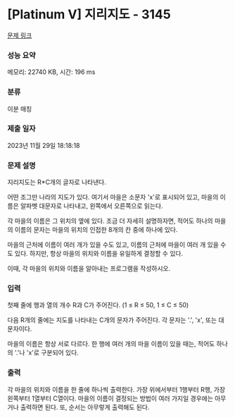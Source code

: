 # [Platinum V] 지리지도 - 3145 

[문제 링크](https://www.acmicpc.net/problem/3145) 

### 성능 요약

메모리: 22740 KB, 시간: 196 ms

### 분류

이분 매칭

### 제출 일자

2023년 11월 29일 18:18:18

### 문제 설명

<p>지리지도는 R*C개의 글자로 나타낸다.</p>

<p>어떤 조그만 나라의 지도가 있다. 여기서 마을은 소문자 'x'로 표시되어 있고, 마을의 이름은 알파벳 대문자로 나타내고, 왼쪽에서 오른쪽으로 읽는다.</p>

<p>각 마을의 이름은 그 위치의 옆에 있다. 조금 더 자세히 설명하자면, 적어도 하나의 마을의 이름의 문자는 마을의 위치의 인접한 8개의 칸 중에 하나에 있다.</p>

<p>마을의 근처에 이름이 여러 개가 있을 수도 있고, 이름의 근처에 마을이 여러 개 있을 수도 있다. 하지만, 항상 마을의 위치와 이름을 유일하게 결정할 수 있다.</p>

<p>이때, 각 마을의 위치와 이름을 알아내는 프로그램을 작성하시오.</p>

### 입력 

 <p>첫째 줄에 행과 열의 개수 R과 C가 주어진다. (1 ≤ R ≤ 50, 1 ≤ C ≤ 50)</p>

<p>다음 R개의 줄에는 지도를 나타내는 C개의 문자가 주어진다. 각 문자는 '.', 'x', 또는 대문자이다.</p>

<p>마을의 이름은 항상 서로 다르다. 한 행에 여러 개의 마을 이름이 있을 때는, 적어도 하나의 '.'나 'x'로 구분되어 있다.</p>

### 출력 

 <p>각 마을의 위치와 이름을 한 줄에 하나씩 출력한다. 가장 위에서부터 1행부터 R행, 가장 왼쪽부터 1열부터 C열이다. 마을의 이름이 결정되는 방법이 여러 가지일 경우에는 아무거나 출력하면 된다. 또, 순서는 아무렇게 출력해도 된다.</p>

